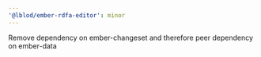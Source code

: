 ```yaml
---
'@lblod/ember-rdfa-editor': minor
---
```


Remove dependency on ember-changeset and therefore peer dependency on ember-data
